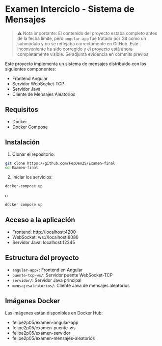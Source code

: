 # Examen Interciclo - Sistema de Mensajes

> ⚠️ Nota importante: El contenido del proyecto estaba completo antes de la fecha límite, pero `angular-app` fue tratado por Git como un submódulo y no se reflejaba correctamente en GitHub. Este inconveniente ha sido corregido y el proyecto está ahora completamente visible. Se adjunta evidencia en commits previos.

Este proyecto implementa un sistema de mensajes distribuido con los siguientes componentes:

- Frontend Angular
- Servidor WebSocket-TCP
- Servidor Java
- Cliente de Mensajes Aleatorios

## Requisitos

- Docker
- Docker Compose

## Instalación

1. Clonar el repositorio:
```bash
git clone https://github.com/FepDev25/Examen-final
cd Examen-final
```

2. Iniciar los servicios:
```bash
docker-compose up
```

o 

```bash
docker compose up
```

## Acceso a la aplicación

- Frontend: http://localhost:4200
- WebSocket: ws://localhost:8080
- Servidor Java: localhost:12345

## Estructura del proyecto

- `angular-app/`: Frontend en Angular
- `puente-tcp-ws/`: Servidor puente WebSocket-TCP
- `servidor/`: Servidor Java principal
- `mensajesaleatorios/`: Cliente Java de mensajes aleatorios

## Imágenes Docker

Las imágenes están disponibles en Docker Hub:

- felipe2p05/examen-angular-app
- felipe2p05/examen-puente-ws
- felipe2p05/examen-servidor
- felipe2p05/examen-mensajes-aleatorios 